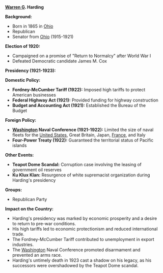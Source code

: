 **[Warren G](./../warren-g/). Harding**

**Background:**

* Born in 1865 in [Ohio](./../ohio/)
* Republican
* Senator from [Ohio](./../ohio/) (1915-1921)

**Election of 1920:**

* Campaigned on a promise of "Return to Normalcy" after World War I
* Defeated Democratic candidate James M. Cox

**Presidency (1921-1923):**

**Domestic Policy:**

* **Fordney-McCumber Tariff (1922):** Imposed high tariffs to protect American businesses
* **Federal Highway Act (1921):** Provided funding for highway construction
* **Budget and Accounting Act (1921):** Established the Bureau of the Budget

**Foreign Policy:**

* **[Washington](./../washington/) Naval Conference (1921-1922):** Limited the size of naval fleets for the [United States](./../united-states/), Great Britain, Japan, [France](./../france/), and Italy
* **Four-Power Treaty (1922):** Guaranteed the territorial status of Pacific islands

**Other Events:**

* **Teapot Dome Scandal:** Corruption case involving the leasing of government oil reserves
* **Ku Klux Klan:** Resurgence of white supremacist organization during Harding's presidency

**Groups:**

* Republican Party

**Impact on the Country:**

* Harding's presidency was marked by economic prosperity and a desire to return to pre-war conditions.
* His high tariffs led to economic protectionism and reduced international trade.
* The Fordney-McCumber Tariff contributed to unemployment in export industries.
* The [Washington](./../washington/) Naval Conference promoted disarmament and prevented an arms race.
* Harding's untimely death in 1923 cast a shadow on his legacy, as his successors were overshadowed by the Teapot Dome scandal.